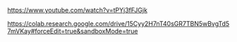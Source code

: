 https://www.youtube.com/watch?v=tPYj3fFJGjk

https://colab.research.google.com/drive/15Cyy2H7nT40sGR7TBN5wBvgTd57mVKay#forceEdit=true&sandboxMode=true
